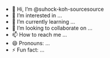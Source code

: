 - 👋 Hi, I’m @suhock-koh-sourcesource
- 👀 I’m interested in ...
- 🌱 I’m currently learning ...
- 💞️ I’m looking to collaborate on ...
- 📫 How to reach me ...
- 😄 Pronouns: ...
- ⚡ Fun fact: ...

<!---
suhock-koh-sourcesource/suhock-koh-sourcesource is a ✨ special ✨ repository because its `README.md` (this file) appears on your GitHub profile.
You can click the Preview link to take a look at your changes.
--->

